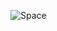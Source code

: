 ![Space](https://media2.giphy.com/media/l0K4lUxBzIOeJd1EA/giphy.gif?cid=ecf05e4796o6dvjjwzlud1k7uhkzx1mdkgw1xjjn03p65v7g&rid=giphy.gif)
